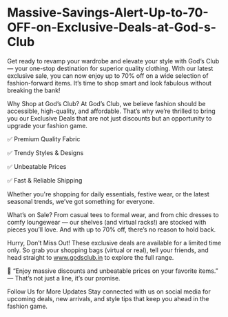 # Massive-Savings-Alert-Up-to-70-OFF-on-Exclusive-Deals-at-God-s-Club

Get ready to revamp your wardrobe and elevate your style with God’s Club — your one-stop destination for superior quality clothing. With our latest exclusive sale, you can now enjoy up to 70% off on a wide selection of fashion-forward items. It’s time to shop smart and look fabulous without breaking the bank!

Why Shop at God’s Club?
At God’s Club, we believe fashion should be accessible, high-quality, and affordable. That’s why we’re thrilled to bring you our Exclusive Deals that are not just discounts but an opportunity to upgrade your fashion game.

✅ Premium Quality Fabric

✅ Trendy Styles & Designs

✅ Unbeatable Prices

✅ Fast & Reliable Shipping

Whether you're shopping for daily essentials, festive wear, or the latest seasonal trends, we’ve got something for everyone.

What’s on Sale?
From casual tees to formal wear, and from chic dresses to comfy loungewear — our shelves (and virtual racks!) are stocked with pieces you’ll love. And with up to 70% off, there’s no reason to hold back.

Hurry, Don’t Miss Out!
These exclusive deals are available for a limited time only. So grab your shopping bags (virtual or real), tell your friends, and head straight to www.godsclub.in to explore the full range.

💬 “Enjoy massive discounts and unbeatable prices on your favorite items.”
— That’s not just a line, it’s our promise.

Follow Us for More Updates
Stay connected with us on social media for upcoming deals, new arrivals, and style tips that keep you ahead in the fashion game.

